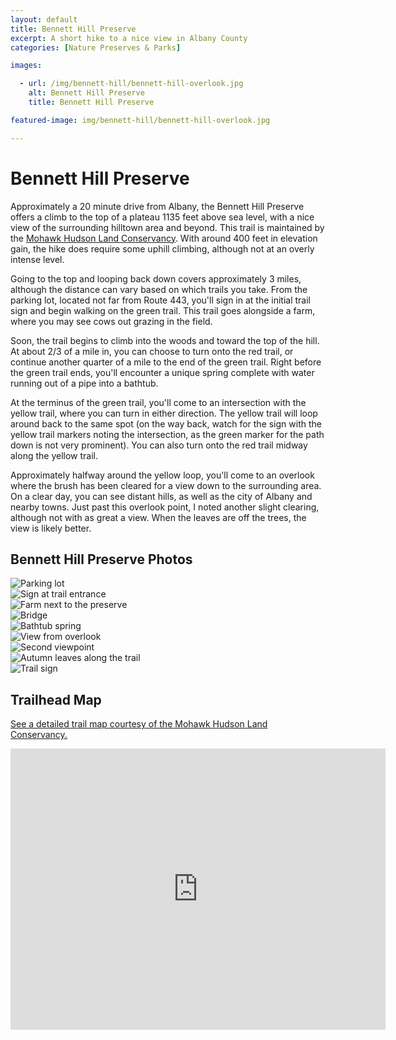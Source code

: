 ```yaml
---
layout: default
title: Bennett Hill Preserve
excerpt: A short hike to a nice view in Albany County
categories: [Nature Preserves & Parks]

images:

  - url: /img/bennett-hill/bennett-hill-overlook.jpg
    alt: Bennett Hill Preserve
    title: Bennett Hill Preserve

featured-image: img/bennett-hill/bennett-hill-overlook.jpg

---
```


<h1>Bennett Hill Preserve</h1>

<p>Approximately a 20 minute drive from Albany, the Bennett Hill Preserve offers a climb to the top of a plateau 1135 feet above sea level, with a nice view of the surrounding hilltown area and beyond. This trail is maintained by the <a href="https://mohawkhudson.org/" target="_blank">Mohawk Hudson Land Conservancy</a>. With around 400 feet in elevation gain, the hike does require some uphill climbing, although not at an overly intense level. </p> 

<p>Going to the top and looping back down covers approximately 3 miles, although the distance can vary based on which trails you take. From the parking lot, located not far from Route 443, you'll sign in at the initial trail sign and begin walking on the green trail. This trail goes alongside a farm, where you may see cows out grazing in the field.</p>

<p>Soon, the trail begins to climb into the woods and toward the top of the hill. At about 2/3 of a mile in, you can choose to turn onto the red trail, or continue another quarter of a mile to the end of the green trail. Right before the green trail ends, you'll encounter a unique spring complete with water running out of a pipe into a bathtub.</p>

<p>At the terminus of the green trail, you'll come to an intersection with the yellow trail, where you can turn in either direction. The yellow trail will loop around back to the same spot (on the way back, watch for the sign with the yellow trail markers noting the intersection, as the green marker for the path down is not very prominent). You can also turn onto the red trail midway along the yellow trail.</p>

<p>Approximately halfway around the yellow loop, you'll come to an overlook where the brush has been cleared for a view down to the surrounding area. On a clear day, you can see distant hills, as well as the city of Albany and nearby towns. Just past this overlook point, I noted another slight clearing, although not with as great a view. When the leaves are off the trees, the view is likely better.</p>


<h2>Bennett Hill Preserve Photos</h2>

<div class="fotorama" data-nav="thumbs" data-width="100%"
                     data-ratio="800/600"
                     data-min-width="100%"
                     data-max-width="1000"
                     data-min-height="300"
                     data-max-height="100%" 
     				 data-arrows="true">
<img src="/img/bennett-hill/bennett-hill-parking.jpg" alt="Parking lot"><br />
<img src="/img/bennett-hill/bennett-hill-sign.jpg" alt="Sign at trail entrance"><br />
<img src="/img/bennett-hill/farmers-field.jpg" alt="Farm next to the preserve"><br />
<img src="/img/bennett-hill/bridge.jpg" alt="Bridge"><br />
<img src="/img/bennett-hill/bathtub-spring.jpg" alt="Bathtub spring"><br />
<img src="/img/bennett-hill/bennett-hill-overlook.jpg" alt="View from overlook"><br />
<img src="/img/bennett-hill/overlook2.jpg" alt="Second viewpoint"><br />
<img src="/img/bennett-hill/fall-leaves.jpg" alt="Autumn leaves along the trail"><br />
<img src="/img/bennett-hill/yellow-trail-sign.jpg" alt="Trail sign"><br />

</div>

<h2 id="trailmap">Trailhead Map</h2>

<p><a href="https://mohawkhudson.org/wp-content/uploads/2014/09/Bennett-Hill-Preserve-2017-new-logo.pdf" target="_blank">See a detailed trail map courtesy of the Mohawk Hudson Land Conservancy.

<div class="google-maps">
<iframe src="https://www.google.com/maps/embed?pb=!1m14!1m8!1m3!1d11752.927769929225!2d-73.9657143!3d42.5715992!3m2!1i1024!2i768!4f13.1!3m3!1m2!1s0x0%3A0xe2a84850b9a37a65!2sBennett%20Hill%20Preserve!5e0!3m2!1sen!2sus!4v1571072989991!5m2!1sen!2sus" width="600" height="450" frameborder="0" style="border:0;" allowfullscreen=""></iframe></div>

